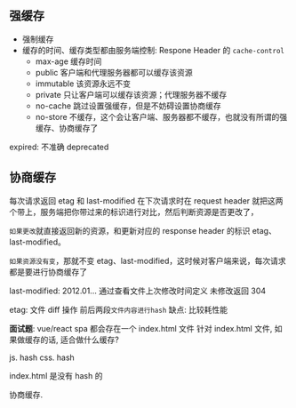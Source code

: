 ## 强缓存

- 强制缓存
- 缓存的时间、缓存类型都由服务端控制: Respone Header 的 `cache-control`
  - max-age 缓存时间
  - public 客户端和代理服务器都可以缓存该资源
  - immutable 该资源永远不变
  - private 只让客户端可以缓存该资源；代理服务器不缓存
  - no-cache 跳过设置强缓存，但是不妨碍设置协商缓存
  - no-store 不缓存，这个会让客户端、服务器都不缓存，也就没有所谓的强缓存、协商缓存了

expired: 不准确 deprecated

## 协商缓存

每次请求返回 etag 和 last-modified 在下次请求时在 request header 就把这两个带上，服务端把你带过来的标识进行对比，然后判断资源是否更改了，

`如果更改`就直接返回新的资源，和更新对应的 response header 的标识 etag、last-modified。

`如果资源没有变`，那就不变 etag、last-modified，这时候对客户端来说，每次请求都是要进行协商缓存了

last-modified: 2012.01... 通过查看文件上次修改时间定义 未修改返回 304

etag: 文件 diff 操作 前后两段`文件内容进行hash` 缺点: 比较耗性能

**面试题**: vue/react spa 都会存在一个 index.html 文件 针对 index.html 文件, 如果做缓存的话, 适合做什么缓存?

js. hash css. hash

index.html 是没有 hash 的

协商缓存.
